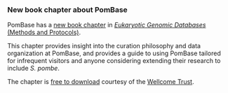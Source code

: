 ### New book chapter about PomBase
<!-- pombase_flags: frontpage -->

PomBase has a [new book chapter](https://link.springer.com/protocol/10.1007/978-1-4939-7737-6_4)
in
[*Eukaryotic Genomic Databases* (Methods and Protocols)](https://link.springer.com/book/10.1007/978-1-4939-7737-6).

This chapter provides insight into the curation philosophy and data
organization at PomBase, and provides a guide to using PomBase
tailored for infrequent visitors and anyone considering extending
their research to include *S. pombe*.

The chapter is
[free to download](https://link.springer.com/protocol/10.1007/978-1-4939-7737-6_4)
courtesy of the [Wellcome Trust](https://wellcome.ac.uk/).
